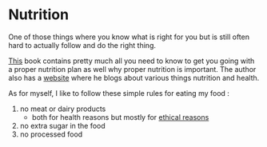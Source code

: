 # Nutrition

One of those things where you know what is right for you but is still often hard to actually follow and do the right thing.

[This](https://www.goodreads.com/book/show/25663961-how-not-to-die?from_search=true) book contains pretty much all you need to know to get you going with a proper nutrition plan as well why proper nutrition is important. The author also has a [website](https://nutritionfacts.org) where he blogs about various things nutrition and health.

As for myself, I like to follow these simple rules for eating my food :

1. no meat or dairy products
	- both for health reasons but mostly for [ethical reasons](../life/Compassion.md)
2. no extra sugar in the food
3. no processed food

